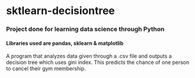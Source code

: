 # sktlearn-decisiontree
### Project done for learning data science through Python
#### Libraries used are pandas, sklearn & matplotlib
A program that analyzes data given through a .csv file and outputs a decision tree which uses gini index.
This predicts the chance of one person to cancel their gym membership.
